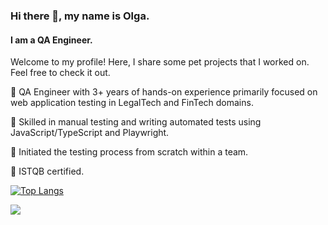 ### Hi there 👋, my name is Olga.
#### I am a QA Engineer.

Welcome to my profile! 
Here, I share some pet projects that I worked on. Feel free to check it out.

🔹	QA Engineer with 3+ years of hands-on experience primarily focused on web application testing in LegalTech and FinTech domains. 

🔹	Skilled in manual testing and writing automated tests using JavaScript/TypeScript and Playwright.  

🔹	Initiated the testing process from scratch within a team. 

🔹	ISTQB certified.

[![Top Langs](https://github-readme-stats.vercel.app/api/top-langs/?username=ovlasova1705&layout=compact)](https://github.com/ovlasova1705/github-readme-stats)

![](https://github-profile-summary-cards.vercel.app/api/cards/profile-details?username=ovlasova1705&theme=buefy)











<!--
**ovlasova1705/ovlasova1705** is a ✨ _special_ ✨ repository because its `README.md` (this file) appears on your GitHub profile.

Here are some ideas to get you started:

- 🔭 I’m currently working on ...
- 🌱 I’m currently learning ...
- 👯 I’m looking to collaborate on ...
- 🤔 I’m looking for help with ...
- 💬 Ask me about ...
- 📫 How to reach me: ...
- 😄 Pronouns: ...
- ⚡ Fun fact: ...
-->

